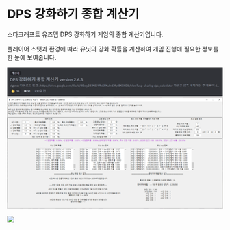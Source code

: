 # DPS 강화하기 종합 계산기

스타크래프트 유즈맵 DPS 강화하기 게임의 종합 계산기입니다.

플레이어 스탯과 환경에 따라 유닛의 강화 확률을 계산하여 게임 진행에 필요한 정보를 한 눈에 보여줍니다.

![Alt text](img/dps0.png)
![Alt text](img/dpscalc.png)

<a href = "https://discord.com/channels/1062298872459841536/1076227123993391155" target="_blank">
<img src="https://img.shields.io/badge/Link-a593e0">
</a>
